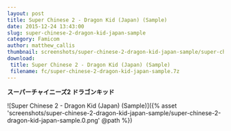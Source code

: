 ```yaml
---
layout: post
title: Super Chinese 2 - Dragon Kid (Japan) (Sample)
date: 2015-12-24 13:43:00
slug: super-chinese-2-dragon-kid-japan-sample
category: Famicom
author: matthew_callis
thumbnail: screenshots/super-chinese-2-dragon-kid-japan-sample/super-chinese-2-dragon-kid-japan-sample.0.png
download:
 title: Super Chinese 2 - Dragon Kid (Japan) (Sample)
 filename: fc/super-chinese-2-dragon-kid-japan-sample.7z
---
```


__スーパーチャイニーズ2 ドラゴンキッド__

![Super Chinese 2 - Dragon Kid (Japan) (Sample)]({% asset 'screenshots/super-chinese-2-dragon-kid-japan-sample/super-chinese-2-dragon-kid-japan-sample.0.png' @path %})
